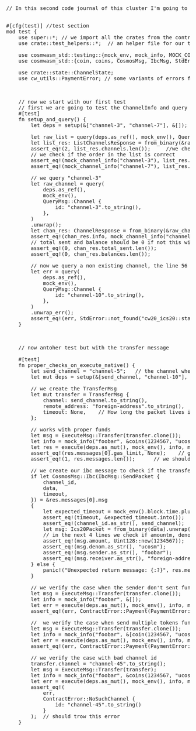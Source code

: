 <pre>

// In this second code journal of this cluster I'm going to comment some test sections on the cw20-ics20 contract


#[cfg(test)] //test section
mod test {
    use super::*; // we import all the crates from the contract.rs file
    use crate::test_helpers::*;  // an helper file for our test function

    use cosmwasm_std::testing::{mock_env, mock_info, MOCK_CONTRACT_ADDR}; // we need these creates for unit tests, so we can mock info, enviroment, storage..
    use cosmwasm_std::{coin, coins, CosmosMsg, IbcMsg, StdError, Uint128};

    use crate::state::ChannelState; 
    use cw_utils::PaymentError; // some variants of errors for the payment functions



    // now we start with our first test
    // first we are going to test the ChannelInfo and query the list of channel
    #[test]
    fn setup_and_query() {
        let deps = setup(&["channel-3", "channel-7"], &[]); // we instantiate the contract with mock deps, info and channels

        let raw_list = query(deps.as_ref(), mock_env(), QueryMsg::ListChannels {}).unwrap();      // query the list of channels, we'll have "channel-3", "channel-7"
        let list_res: ListChannelsResponse = from_binary(&raw_list).unwrap();     // we unwrap the response from binary to a vec of ChannelInfo
        assert_eq!(2, list_res.channels.len());     //we check if the list of channels is 2 (should be 2 because we only instered "channel-3", "channel-7")
        // we check if the order in the list is correct
        assert_eq!(mock_channel_info("channel-3"), list_res.channels[0]);
        assert_eq!(mock_channel_info("channel-7"), list_res.channels[1]);

        // we query "channel-3"
        let raw_channel = query(
            deps.as_ref(),
            mock_env(),
            QueryMsg::Channel {
                id: "channel-3".to_string(),
            },
        )
        .unwrap();
        let chan_res: ChannelResponse = from_binary(&raw_channel).unwrap(); // / we unwrap the response from binary to ChannelResponse struct
        assert_eq!(chan_res.info, mock_channel_info("channel-3"));   // we check if the channel id is correct
        // total sent and balance should be 0 if not this will panic
        assert_eq!(0, chan_res.total_sent.len()); 
        assert_eq!(0, chan_res.balances.len());
        
        // now we query a non existing channel, the line 56 should trow the error
        let err = query(
            deps.as_ref(),
            mock_env(),
            QueryMsg::Channel {
                id: "channel-10".to_string(),
            },
        )
        .unwrap_err();
        assert_eq!(err, StdError::not_found("cw20_ics20::state::ChannelInfo"));
    }
    
    
    
    // now antoher test but with the transfer message
    
    #[test]
    fn proper_checks_on_execute_native() {
        let send_channel = "channel-5";   // the channel where we'll send the funds
        let mut deps = setup(&[send_channel, "channel-10"], &[]);  // we initialize again with mock info, env, ...
        
        // we create the TransferMsg
        let mut transfer = TransferMsg {
            channel: send_channel.to_string(), 
            remote_address: "foreign-address".to_string(),   // the address who receive the funds in the send_channel 
            timeout: None,    // How long the packet lives in seconds
        };

        // works with proper funds
        let msg = ExecuteMsg::Transfer(transfer.clone());    // create the ExecuteMsg:Transfer with the message we created above
        let info = mock_info("foobar", &coins(1234567, "ucosm"));    // we  mock the sender and the funds
        let res = execute(deps.as_mut(), mock_env(), info, msg).unwrap();  // we execute the msg with our mocked variables
        assert_eq!(res.messages[0].gas_limit, None);    // gas should be 0 if not this will panic
        assert_eq!(1, res.messages.len());      // we should have only 1 message in the response
        
        // we create our ibc message to check if the transfer gone well
        if let CosmosMsg::Ibc(IbcMsg::SendPacket {
            channel_id,
            data,
            timeout,
        }) = &res.messages[0].msg
        {
            let expected_timeout = mock_env().block.time.plus_seconds(DEFAULT_TIMEOUT);  
            assert_eq!(timeout, &expected_timeout.into());  // timeout should be the default one
            assert_eq!(channel_id.as_str(), send_channel);  
            let msg: Ics20Packet = from_binary(data).unwrap();
            // in the next 4 lines we check if amountm, denom, sender and receiver are equal with the one the sendend in the transfer message
            assert_eq!(msg.amount, Uint128::new(1234567));
            assert_eq!(msg.denom.as_str(), "ucosm");
            assert_eq!(msg.sender.as_str(), "foobar");
            assert_eq!(msg.receiver.as_str(), "foreign-address");
        } else {
            panic!("Unexpected return message: {:?}", res.messages[0]);  // transfer gone wrong, we panick the contract
        }

        // we verify the case when the sender don't sent funds
        let msg = ExecuteMsg::Transfer(transfer.clone());
        let info = mock_info("foobar", &[]);
        let err = execute(deps.as_mut(), mock_env(), info, msg).unwrap_err();
        assert_eq!(err, ContractError::Payment(PaymentError::NoFunds {}));  // should trow this error

        //  we verify the case when send multiple tokens funds
        let msg = ExecuteMsg::Transfer(transfer.clone());
        let info = mock_info("foobar", &[coin(1234567, "ucosm"), coin(54321, "uatom")]);
        let err = execute(deps.as_mut(), mock_env(), info, msg).unwrap_err();
        assert_eq!(err, ContractError::Payment(PaymentError::MultipleDenoms {}));   // should trow this error

        // we verify the case with bad channel id
        transfer.channel = "channel-45".to_string();
        let msg = ExecuteMsg::Transfer(transfer);
        let info = mock_info("foobar", &coins(1234567, "ucosm"));
        let err = execute(deps.as_mut(), mock_env(), info, msg).unwrap_err();
        assert_eq!(
            err,
            ContractError::NoSuchChannel {
                id: "channel-45".to_string()
            }
        );  // should trow this error
    }



</pre>
